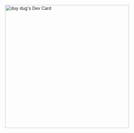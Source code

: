 <a href="https://app.daily.dev/dugduy"><img src="https://api.daily.dev/devcards/c3057c1c4732467a8bb61e6699fce673.png?r=9ji" width="400" alt="duy dug's Dev Card"/></a>
